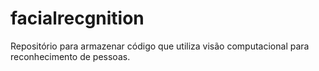 # facialrecgnition

Repositório para armazenar código que utiliza visão computacional para reconhecimento de pessoas.
